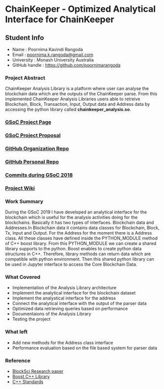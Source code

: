 # ChainKeeper - Optimized Analytical Interface for ChainKeeper

## Student Info
- Name : Poornima Kavindi Rangoda
- Email : poornima.k.rangoda@gmail.com
- University : Monash University Australia
- GitHub handle : https://github.com/poornimarangoda

### Project Abstract
ChainKeeper Analysis Library is a platform where user can analyse the blockchain data which are the outputs of the ChainKeeper parse. From this implemented ChainKeeper Analysis Libraries users able to retreive Blockchain, Block, Transaction, Input, Output data and Address data by accessing the python library called **chainkeeper_analysis.so**.  

### [GSoC Project Page](https://summerofcode.withgoogle.com/projects/#4719437733691392)

### [GSoC Project Proposal](https://storage.googleapis.com/summerofcode-prod.appspot.com/gsoc/core_project/doc/4547182600912896_1554647600_GSoC_2019-ChainKeeper-Final_proposal.pdf?Expires=1566762011&GoogleAccessId=summerofcode-prod%40appspot.gserviceaccount.com&Signature=OOpo0J%2F7PrWR13zGlpNKC%2Ft8HFBpUQijT8DnGhX5MmcyQ998sIpiaJolXhZkTPieryuggR7bz0rtwxFjZcXMDF0Tyz8ETM0fTaQZ%2BzhPa96h25P99rHQJHKfrhSmZAOetgSY2m4EWVHwBXLw5VOxYqMoMvy7ZFEH26mrhJXQqB7jefkZkSpAHMG%2BjxpZhCo9B9tK8AmUzBaVSqeSG3mfLrwp%2BG7UENbbKAX4CjMNIkrpeqnTvZae6PCe6eUEaQtZ09iN%2FjbL3%2B9TQ1iSFiVFY9zFw%2BopQAJSiSK%2FYygQbLs0ecSEe%2BRhm9vfo8VwhRKo1H5v81DB4k0srTSVGYz6ug%3D%3D)

### [GitHub Organization Repo](https://github.com/scorelab/ChainKeeper)

### [GitHub Personal Repo](https://github.com/poornimarangoda/ChainKeeper)

### [Commits during GSoC 2018](https://github.com/scorelab/ChainKeeper/pulls?utf8=%E2%9C%93&q=is%3Apr+is%3Aclosed+author%3Apoornimarangoda)

### [Project Wiki](https://github.com/scorelab/ChainKeeper/tree/master/analysis-library/gdoc)

### Work Summary
During the GSoC 2019 I have developed an analytical interface for the blockchain which is useful for the analysis activities doing for the blockchains. Basically it has two types of interfaces. Blockchain data and Addresses.In Blockchain data it contains data classes for Blockchain, Block, Tx, Input and Output. For the Address for the moment there is a Address class. All these classes have defined inside the PYTHON_MODULE method of C++ boost library. From this PYTHON_MODULE we can create a shared library supports to the python. Boost enables to create python data structures in C++. Therefore, library methods can return data which are compatible with python environment. Then this shared python library can be used in Jupyter interface to access the Core Blockchain Data.

### What Covered
- Implementation of the Analysis Library architecture
- Implement the analytical interface for the blockchain dataset
- Implement the analystical interface for the address
- Connect the analytical interface with the output of the parser data
- Optimized data retrieving queries based on performance
- Documentaions of the Analysis Library
- Testing the project

### What left
- Add new methods for the Address class interface 
- Performance evaluation based on the file based system for parser data

### Reference
- [BlockSci Research paper](https://arxiv.org/abs/1709.02489) 
- [Boost C++ Library](https://www.boost.org/doc/libs/1_39_0/libs/python/doc/index.html)
- [C++ Standards](https://www.tutorialspoint.com/cplusplus/cpp_multithreading.htm)
